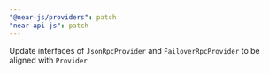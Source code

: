 ```yaml
---
"@near-js/providers": patch
"near-api-js": patch
---
```


Update interfaces of `JsonRpcProvider` and `FailoverRpcProvider` to be aligned with `Provider`
